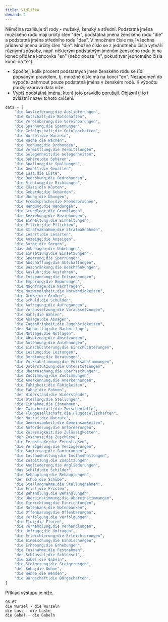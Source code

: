 ```yaml
---
title: Vidlička
demand: 2
---
```


Němčina rozlišuje tři rody - mužský, ženský a střední. Podstatná jména mužského rodu mají určitý člen "der", podstatná jména ženského rodu "die" a podstatná jména středního rodu "das". V množném čísle mají všechna přídavná jména určitý člen "die". Množné číslo se z jednotného čísla vytváří různými způsoby, např. některým podstatným jménům ženského rodu je na konec přidána koncovka "en" (nebo pouze "n", pokud tvar jednotného čísla končí na "e").

- Spočítej, kolik procent podstatných jmen ženského rodu se řídí popsaným pravidlem, tj. množné číslo má na konci "en". Nezapomeň do výpočtu zahrnout pouze podstatná jména v ženském rodě. K výpočtu použij vzorová data níže.
- Vypiš podstatná jména, která toto pravidlo porušují. Objasní ti to i zvláštní název tohoto cvičení.

```py
data = [
    "die Auslieferung;die Auslieferungen",
    "die Botschaft;die Botschaften",
    "die Vereinbarung;die Vereinbarungen",
    "die Spannung;die Spannungen",
    "die Gefolgschaft;die Gefolgschaften",
    "die Wurzel;die Wurzeln",
    "die Wache;die Wachen",
    "die Drohung;die Drohungen",
    "die Vermittlung;die Vermittlungen",
    "die Gelegenheit;die Gelegenheiten",
    "die Sphäre;die Sphären",
    "die Spaltung;die Spaltungen",
    "die Gewalt;die Gewalten",
    "die Lust;die Lüste",
    "die Bedrohung;die Bedrohungen",
    "die Richtung;die Richtungen",
    "die Küste;die Küsten",
    "die Gebärde;die Gebärden",
    "die Übung;die Übungen",
    "die Fremdsprache;die Fremdsprachen",
    "die Wendung;die Wendungen",
    "die Grundlage;die Grundlagen",
    "die Beziehung;die Beziehungen",
    "die Einhaltung;die Einhaltungen",
    "die Pflicht;die Pflichten",
    "die Strafmaßnahme;die Strafmaßnahmen",
    "die Lesart;die Lesarten",
    "die Anzeige;die Anzeigen",
    "die Sorge;die Sorgen",
    "das Unbehagen;die Unbehagen",
    "die Einsetzung;die Einsetzungen",
    "die Sperrung;die Sperrungen",
    "die Abschaffung;die Abschaffungen",
    "die Beschränkung;die Beschränkungen",
    "die Ausfuhr;die Ausfuhren",
    "die Entspannung;die Entspannungen",
    "die Empörung;die Empörungen",
    "die Nachfrage;die Nachfragen",
    "die Notwendigkeit;die Notwendigkeiten",
    "die Größe;die Größen",
    "die Schuld;die Schulden",
    "die Aufregung;die Aufregungen",
    "die Voraussetzung;die Voraussetzungen",
    "die Wahl;die Wahlen",
    "die Absage;die Absagen",
    "die Zugehörigkeit;die Zugehörigkeiten",
    "der Nachmittag;die Nachmittage",
    "die Notlage;die Notlagen",
    "die Absetzung;die Absetzungen",
    "die Anlehnung;die Anlehnungen",
    "die Einschüchterung;die Einschüchterungen",
    "die Leitung;die Leitungen",
    "die Beratung;die Beratungen",
    "die Volksabstimmung;die Volksabstimmungen",
    "die Unterstützung;die Unterstützungen",
    "die Überraschung;die Überraschungen",
    "die Zustimmung;die Zustimmungen",
    "die Anerkennung;die Anerkennungen",
    "die Fähigkeit;die Fähigkeiten",
    "die Fahne;die Fahnen",
    "der Widerstand;die Widerstände",
    "die Stellung;die Stellungen",
    "die Einnahme;die Einnahmen",
    "der Zwischenfall;die Zwischenfälle",
    "die Fluggesellschaft;die Fluggesellschaften",
    "der Notruf;die Notrufe",
    "die Gemeinsamkeit;die Gemeinsamkeiten",
    "die Anforderung;die Anforderungen",
    "die Zulässigkeit;die Zulässigkeiten",
    "der Zuschuss;die Zuschüsse",
    "die Fernstraße;die Fernstraßen",
    "die Verzögerung;die Verzögerungen",
    "die Sanierung;die Sanierungen",
    "die Instandhaltung;die Instandhaltungen",
    "die Zuspitzung;die Zuspitzungen",
    "die Angliederung;die Angliederungen",
    "das Schild;die Schilder",
    "die Behauptung;die Behauptungen",
    "der Schub;die Schübe",
    "die Stellungnahme;die Stellungnahmen",
    "die Frist;die Fristen",
    "die Behandlung;die Behandlungen",
    "die Übereinstimmung;die Übereinstimmungen",
    "die Einrichtung;die Einrichtungen",
    "die Notenbank;die Notenbanken",
    "die Offenbarung;die Offenbarungen",
    "die Verfolgung;die Verfolgungen",
    "die Flut;die Fluten",
    "die Verhandlung;die Verhandlungen",
    "die Umfrage;die Umfragen",
    "die Erleichterung;die Erleichterungen",
    "die Einmischung;die Einmischungen",
    "die Erhebung;die Erhebungen",
    "die Festnahme;die Festnahmen",
    "der Schlüssel;die Schlüssel",
    "die Gabel;die Gabeln",
    "die Steigerung;die Steigerungen",
    "der Sohn;die Söhne",
    "die Wende;die Wenden",
    "die Bürgschaft;die Bürgschaften",
]
```

Příklad výstupu je níže.

```
96.67
die Wurzel - die Wurzeln
die Lust - die Lüste
die Gabel - die Gabeln
```

